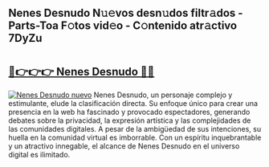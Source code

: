 ## Nenes Desnudo N𝚞𝚎vos desn𝚞dos filtr𝚊dos - Parts-Toa F𝚘tos vid𝚎o - C𝚘ntenido atr𝚊ctivo 7DyZu

# <h2><a href="http://mb5mtk.tromn.icu/?c=Nenes+Desnudo">🔗👉👉👉 Nenes Desnudo 🔗🔗</a></h2>

[![Nenes Desnudo nuevo](https://i.imgur.com/pEAQMta.gif)](http://mb5mtk.tromn.icu/?c=Nenes+Desnudo)
Nenes Desnudo, un personaje complejo y estimulante, elude la clasificación directa. Su enfoque único para crear una presencia en la web ha fascinado y provocado espectadores, generando debates sobre la privacidad, la expresión artística y las complejidades de las comunidades digitales. A pesar de la ambigüedad de sus intenciones, su huella en la comunidad virtual es imborrable. Con un espíritu inquebrantable y un atractivo innegable, el alcance de Nenes Desnudo en el universo digital es ilimitado.
